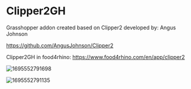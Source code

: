 
# Clipper2GH

Grasshopper addon created based on Clipper2 developed by: Angus Johnson

https://github.com/AngusJohnson/Clipper2

Clipper2GH in food4rhino:
https://www.food4rhino.com/en/app/clipper2

![1695552791698](https://github.com/seghier/Clipper2GH/assets/6026588/de4ab5bf-9e9f-4de5-b858-1cce5f236690)

![1695552791135](https://github.com/seghier/Clipper2GH/assets/6026588/af37ad3a-b184-4560-af50-4e023401fb5e)

